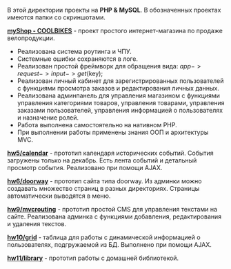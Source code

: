 В этой директории проекты на **PHP & MySQL**. В обозначенных проектах имеются папки со скриншотами.

**[myShop - COOLBIKES](https://github.com/segakuz/repository/tree/master/PHP/myShop%20-%20COOLBIKES)** - 
проект простого интернет-магазина по продаже велопродукции. 
*	Реализована система роутинга и ЧПУ. 
*   Системные ошибки сохраняются в логе. 
*	Реализован простой фреймворк для обращения вида: $app->request->input->get($key); 
*	Реализован личный кабинет для зарегистрированных пользователей с функциями просмотра заказов и редактирования личных данных. 
*	Реализована админпанель для управления магазином с функциями управления категориями товаров, управления товарами, управления заказами пользователей, управления информацией о пользователях и назначение ролей. 
*	Работа выполнена самостоятельно на нативном PHP. 
*	При выполнении работы применены знания ООП и архитектуры MVC.



**[hw5/calendar](https://github.com/segakuz/repository/edit/master/PHP/hw5/calendar)** - 
прототип календаря исторических событий. События загружены только на декабрь. Есть лента событий и детальный просмотр события. Реализовано при помощи AJAX.

**[hw6/doorway](https://github.com/segakuz/repository/edit/master/PHP/hw6/doorway)** - 
прототип сайта типа doorway. Из админки можно создавать множество страниц в разных директориях. Страницы автоматически выводятся в меню.

**[hw9/mvcrouting](https://github.com/segakuz/repository/edit/master/PHP/hw9/mvcrouting)** - 
прототип простой CMS для управления текстами на сайте. Реализована админка с функциями добавления, редактирования и удаления текстов.

**[hw10/grid](https://github.com/segakuz/repository/edit/master/PHP/hw10/grid)** - 
таблица для работы с динамической информацией о пользователях, подгружаемой из БД. Выполнено при помощи AJAX.

**[hw11/library](https://github.com/segakuz/repository/edit/master/PHP/hw11/library)** - 
прототип работы с домашней библиотекой.


